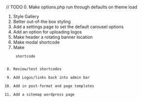 // TODO
0. Make options.php run through defaults on theme load
1. Style Gallery
2. Better out-of-the box styling
3. Add a settings page to set the default carousel options
4. Add an option for uploading logos
5. Make header a rotating banner location
6. Make modal shortcode
7. Make <pre><code> shortcode
8. Review/test shortcodes
9. Add Logos/links back into admin bar
10. Add in post-format and page templates
11. Add a sitemap wordpress page
